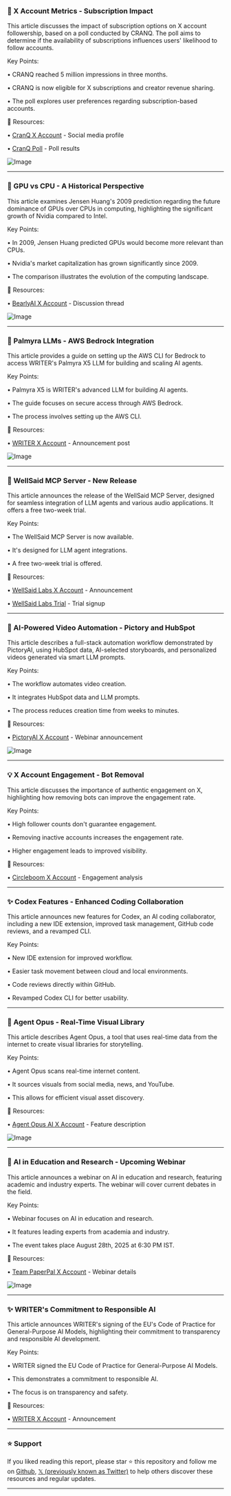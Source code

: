 ### 🚀 X Account Metrics - Subscription Impact

This article discusses the impact of subscription options on X account followership, based on a poll conducted by CRANQ.  The poll aims to determine if the availability of subscriptions influences users' likelihood to follow accounts.

Key Points:

• CRANQ reached 5 million impressions in three months.

• CRANQ is now eligible for X subscriptions and creator revenue sharing.

• The poll explores user preferences regarding subscription-based accounts.


🔗 Resources:

• [CranQ X Account](https://x.com/CranQnow) -  Social media profile

• [CranQ Poll](https://x.com/CranQnow/status/1961043615595012141) -  Poll results

![Image](https://pbs.twimg.com/media/GzcGl3tWwAEcEmz?format=jpg&name=small)


---

### 🤖 GPU vs CPU - A Historical Perspective

This article examines Jensen Huang's 2009 prediction regarding the future dominance of GPUs over CPUs in computing, highlighting the significant growth of Nvidia compared to Intel.

Key Points:

• In 2009, Jensen Huang predicted GPUs would become more relevant than CPUs.

• Nvidia's market capitalization has grown significantly since 2009.

• The comparison illustrates the evolution of the computing landscape.


🔗 Resources:

• [BearlyAI X Account](https://x.com/bearlyai/status/1957140827496644753) -  Discussion thread

![Image](https://pbs.twimg.com/amplify_video_thumb/1957137234177789954/img/ynRwtaO3-xFbrPND.jpg)


---

### 🚀 Palmyra LLMs - AWS Bedrock Integration

This article provides a guide on setting up the AWS CLI for Bedrock to access WRITER's Palmyra X5 LLM for building and scaling AI agents.

Key Points:

• Palmyra X5 is WRITER's advanced LLM for building AI agents.

• The guide focuses on secure access through AWS Bedrock.

•  The process involves setting up the AWS CLI.


🔗 Resources:

• [WRITER X Account](https://x.com/Get_Writer/status/1960829566215237898) -  Announcement post

![Image](https://pbs.twimg.com/media/GzZEB2XWYAAXy48?format=jpg&name=small)



---

### 🤖 WellSaid MCP Server - New Release

This article announces the release of the WellSaid MCP Server, designed for seamless integration of LLM agents and various audio applications.  It offers a free two-week trial.

Key Points:

• The WellSaid MCP Server is now available.

• It's designed for LLM agent integrations.

•  A free two-week trial is offered.


🔗 Resources:

• [WellSaid Labs X Account](https://x.com/WellSaid_io/status/1960823253779538250) - Announcement

• [WellSaid Labs Trial](https://studio.wellsaidlabs.com/auth/request_access) -  Trial signup

---

### 🤖 AI-Powered Video Automation - Pictory and HubSpot

This article describes a full-stack automation workflow demonstrated by PictoryAI, using HubSpot data, AI-selected storyboards, and personalized videos generated via smart LLM prompts.

Key Points:

•  The workflow automates video creation.

• It integrates HubSpot data and LLM prompts.

• The process reduces creation time from weeks to minutes.


🔗 Resources:

• [PictoryAI X Account](https://x.com/pictoryai/status/1960818608969277910) - Webinar announcement

![Image](https://pbs.twimg.com/amplify_video_thumb/1958644179673780224/img/HF14xuJu1tsrd3gI.jpg)


---

### 💡 X Account Engagement - Bot Removal

This article discusses the importance of authentic engagement on X, highlighting how removing bots can improve the engagement rate.

Key Points:

• High follower counts don't guarantee engagement.

• Removing inactive accounts increases the engagement rate.

• Higher engagement leads to improved visibility.


🔗 Resources:

• [Circleboom X Account](https://x.com/circleboom/status/1960814868296294453) -  Engagement analysis


---

### ✨ Codex Features - Enhanced Coding Collaboration

This article announces new features for Codex, an AI coding collaborator, including a new IDE extension, improved task management, GitHub code reviews, and a revamped CLI.

Key Points:

• New IDE extension for improved workflow.

• Easier task movement between cloud and local environments.

• Code reviews directly within GitHub.

• Revamped Codex CLI for better usability.



---

### 🤖 Agent Opus - Real-Time Visual Library

This article describes Agent Opus, a tool that uses real-time data from the internet to create visual libraries for storytelling.

Key Points:

• Agent Opus scans real-time internet content.

• It sources visuals from social media, news, and YouTube.

• This allows for efficient visual asset discovery.


🔗 Resources:

• [Agent Opus AI X Account](https://x.com/AgentOpusAI/status/1960703855601311795) - Feature description

![Image](https://pbs.twimg.com/amplify_video_thumb/1960512010904571904/img/1l83fp8rrfpc_5ga.jpg)



---

### 🤖 AI in Education and Research - Upcoming Webinar

This article announces a webinar on AI in education and research, featuring academic and industry experts.  The webinar will cover current debates in the field.

Key Points:

• Webinar focuses on AI in education and research.

•  It features leading experts from academia and industry.

•  The event takes place August 28th, 2025 at 6:30 PM IST.


🔗 Resources:

• [Team PaperPal X Account](https://x.com/teampaperpal/status/1960695131276824589) - Webinar details

![Image](https://pbs.twimg.com/media/GzXJHAwXAAAiZV1?format=png&name=small)



---

### ✨ WRITER's Commitment to Responsible AI

This article announces WRITER's signing of the EU's Code of Practice for General-Purpose AI Models, highlighting their commitment to transparency and responsible AI development.

Key Points:

• WRITER signed the EU Code of Practice for General-Purpose AI Models.

•  This demonstrates a commitment to responsible AI.

•  The focus is on transparency and safety.


🔗 Resources:

• [WRITER X Account](https://x.com/Get_Writer/status/1960421845494325368) -  Announcement


---

### ⭐️ Support

If you liked reading this report, please star ⭐️ this repository and follow me on [Github](https://github.com/Drix10), [𝕏 (previously known as Twitter)](https://x.com/DRIX_10_) to help others discover these resources and regular updates.

---